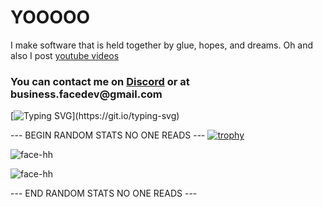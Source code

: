 <h1 align="left">YOOOOO</h1>

I make software that is held together by glue, hopes, and dreams. Oh and also I post [youtube videos](https://www.youtube.com/FaceDevStuff)

<h3 align="left">
  You can contact me on <a href='https://discord.gg/EKQtnY8Z9h'>Discord</a> or at business.facedev@gmail.com
</h3>

[![Typing SVG](https://readme-typing-svg.herokuapp.com?size=30&lines=Touch+some+grass.)](https://git.io/typing-svg)

--- BEGIN RANDOM STATS NO ONE READS ---
[![trophy](https://github-profile-trophy.vercel.app/?username=ryo-ma)](https://github.com/ryo-ma/github-profile-trophy)

![face-hh](https://github-readme-stats.vercel.app/api?username=face-hh&show_icons=true&theme=tokyonight&hide=["issues"])

![face-hh](https://github-readme-stats.vercel.app/api/top-langs?username=face-hh&show_icons=true&theme=tokyonight&layout=compact)

--- END RANDOM STATS NO ONE READS ---
